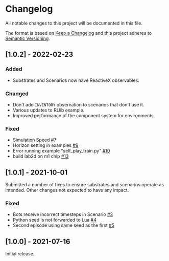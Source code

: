 # Changelog

All notable changes to this project will be documented in this file.

The format is based on [Keep a Changelog](http://keepachangelog.com/)
and this project adheres to [Semantic Versioning](http://semver.org/).

## [1.0.2] - 2022-02-23

### Added

- Substrates and Scenarios now have ReactiveX observables.

### Changed

- Don't add `INVENTORY` observation to scenarios that don't use it.
- Various updates to RLlib example.
- Improved performance of the component system for environments.

### Fixed

- Simulation Speed [#7](https://github.com/deepmind/meltingpot/issues/7)
- Horizon setting in examples [#9](https://github.com/deepmind/meltingpot/issues/9)
- Error running example "self_play_train.py" [#10](https://github.com/deepmind/meltingpot/issues/10)
- build lab2d on m1 chip [#13](https://github.com/deepmind/meltingpot/issues/13)

## [1.0.1] - 2021-10-01

Submitted a number of fixes to ensure substrates and scenarios operate as
intended. Other changes not expected to have any impact.

### Fixed

- Bots receive incorrect timesteps in Scenario [#3](https://github.com/deepmind/meltingpot/issues/3)
- Python seed is not forwarded to Lua [#4](https://github.com/deepmind/meltingpot/issues/4)
- Second episode using same seed as the first [#5](https://github.com/deepmind/meltingpot/issues/5)

## [1.0.0] - 2021-07-16

Initial release.
